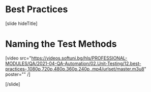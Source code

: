 # Best Practices

[slide hideTitle]

# Naming the Test Methods

[video src="https://videos.softuni.bg/hls/PROFESSIONAL-MODULES/QA/2021-04-QA-Automation/02.Unit-Testing/12.best-practices-,1080p,720p,480p,360p,240p,.mp4/urlset/master.m3u8" poster="" /]




[/slide]